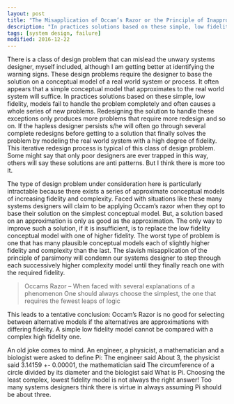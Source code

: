 ```yaml
---
layout: post
title: "The Misapplication of Occam’s Razor or the Principle of Inappropriate Parsimony"
description: "In practices solutions based on these simple, low fidelity, models fail to handle the problem completely and often causes a whole series of new problems."
tags: [system design, failure]
modified: 2016-12-22
---
```

There is a class of design problem that can mislead the unwary systems designer, myself included, although I am getting better at identifying the warning signs. These design problems require the designer to base the solution on a conceptual model of a real world system or process. It often appears that a simple conceptual model that approximates to the real world system will suffice. In practices solutions based on these simple, low fidelity, models fail to handle the problem completely and often causes a whole series of new problems. Redesigning the solution to handle these exceptions only produces more problems that require more redesign and so on. If the hapless designer persists s/he will often go through several complete redesigns before getting to a solution that finally solves the problem by modeling the real world system with a high degree of fidelity. This iterative redesign process is typical of this class of design problem. Some might say that only poor designers are ever trapped in this way, others will say these solutions are anti patterns. But I think there is more too it.

The type of design problem under consideration here is particularly intractable because there exists a series of approximate conceptual models of increasing fidelity and complexity. Faced with situations like these many systems designers will claim to be applying Occam’s razor when they opt to base their solution on the simplest conceptual model. But, a solution based on an approximation is only as good as the approximation. The only way to improve such a solution, if it is insufficient, is to replace the low fidelity conceptual model with one of higher fidelity. The worst type of problem is one that has many plausible conceptual models each of slightly higher fidelity and complexity than the last. The slavish misapplication of the principle of parsimony will condemn our systems designer to step through each successively higher complexity model until they finally reach one with the required fidelity.

> Occams Razor – When faced with several explanations of a phenomenon One should always choose the simplest, the one that requires the fewest leaps of logic

This leads to a tentative conclusion: Occam’s Razor is no good for selecting between alternative models if the alternatives are approximations with differing fidelity. A simple low fidelity model cannot be compared with a complex high fidelity one.

An old joke comes to mind. An engineer, a physicist, a mathematician and a biologist were asked to define Pi: The engineer said About 3, the physicist said 3.14159 +- 0.00001, the mathematician said The circumference of a circle divided by its diameter and the biologist said What is Pi. Choosing the least complex, lowest fidelity model is not always the right answer! Too many systems designers think there is virtue in always assuming Pi should be about three.